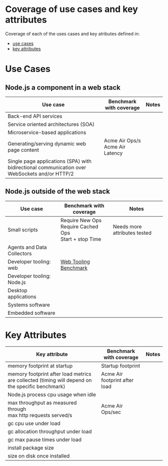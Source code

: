 # Coverage of use cases and key attributes

Coverage of each of the uses cases and key atributes
defined in:
 * [use cases](https://github.com/nodejs/benchmarking/blob/master/docs/use_cases.md)
 * [key attributes](https://github.com/nodejs/benchmarking/blob/master/docs/runtime_attributes.md)

# Use Cases

## Node.js a component in a web stack

Use case                                    |Benchmark with coverage| Notes
--------------------------------------------|-----------------------|-------
Back-end API services                       |                       |
Service oriented architectures (SOA)        |                       |
Microservice-based applications             |                       |
Generating/serving dynamic web page content | Acme Air Ops/s <BR>Acme Air Latency |
Single page applications (SPA) with bidirectional communication over WebSockets and/or HTTP/2 |

## Node.js outside of the web stack

Use case                                   |Benchmark with coverage| Notes
-------------------------------------------|-----------------------|-------
Small scripts                              | Require New Ops<BR> Require Cached Ops<BR> Start + stop Time | Needs more attributes tested |
Agents and Data Collectors                 |                       |
Developer tooling: web                     | [Web Tooling Benchmark](https://github.com/v8/web-tooling-benchmark) |
Developer tooling: Node.js                 |                       |
Desktop applications                       |                       |
Systems software                           |                       |
Embedded software                          |                       |

# Key Attributes

Key attribute                              |Benchmark with coverage| Notes
-------------------------------------------|-----------------------|-------
memory footprint at startup                | Startup footprint     |
memory footprint after load metrics are collected (timing will depend on the specific benchmark) | Acme Air footprint after load |
Node.js process cpu usage when idle        |                       |
max throughput as measured through<BR> max http requests served/s  | Acme Air Ops/sec |
gc cpu use under load                      |                       |
gc allocation throughput under load        |                       |
gc max pause times under load              |                       |
install package size                       |                       |
size on disk once installed                |                       |
